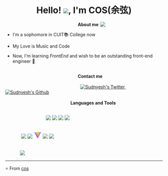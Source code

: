 <h1 align="center">Hello! <img src="https://github.com/sudnyeshtalekar/sudnyeshtalekar/blob/master/Assets/Hi.gif" width="40px">, I'm COS(余弦)</h1>

<img align="right" width="200px" src="https://media4.giphy.com/media/ln7z2eWriiQAllfVcn/giphy.gif?cid=6c09b9526337518caee866da92d91b23e671809633c00e2b&rid=giphy.gif&ct=s"/>

&nbsp;&nbsp;&nbsp;&nbsp;&nbsp;&nbsp;&nbsp;&nbsp;&nbsp;&nbsp;&nbsp;&nbsp;&nbsp;&nbsp;&nbsp;&nbsp;&nbsp;&nbsp;&nbsp;&nbsp;&nbsp;&nbsp;&nbsp;&nbsp;&nbsp;&nbsp;&nbsp;&nbsp;&nbsp;&nbsp;&nbsp;&nbsp;&nbsp;&nbsp;&nbsp;&nbsp;&nbsp;&nbsp;&nbsp;&nbsp;&nbsp;&nbsp;&nbsp;&nbsp;&nbsp;&nbsp;&nbsp;&nbsp;&nbsp;&nbsp;&nbsp;&nbsp;&nbsp;&nbsp;&nbsp;&nbsp;&nbsp;&nbsp;&nbsp;<b>About me</b> <br>

- <p>I'm a sophomore in CUIT📚 College now</p>
- <p>My Love is Music and Code</p>
- <p>Now, I'm learning <i>FrontEnd</i> and wish to be an outstanding front-end engineer 💫</p>


<br/>
&nbsp;&nbsp;&nbsp;&nbsp;&nbsp;&nbsp;&nbsp;&nbsp;&nbsp;&nbsp;&nbsp;&nbsp;&nbsp;&nbsp;&nbsp;&nbsp;&nbsp;&nbsp;&nbsp;&nbsp;&nbsp;&nbsp;&nbsp;&nbsp;&nbsp;&nbsp;&nbsp;&nbsp;&nbsp;&nbsp;&nbsp;&nbsp;&nbsp;&nbsp;&nbsp;&nbsp;&nbsp;&nbsp;&nbsp;&nbsp;&nbsp;&nbsp;&nbsp;&nbsp;&nbsp;&nbsp;&nbsp;&nbsp;&nbsp;&nbsp;&nbsp;&nbsp;&nbsp;&nbsp;&nbsp;&nbsp;&nbsp;&nbsp;&nbsp;<b>Contact me</b> 
<br/>
 

<br/>
&nbsp;&nbsp;&nbsp;&nbsp;&nbsp;&nbsp;&nbsp;&nbsp;&nbsp;&nbsp;&nbsp;&nbsp;&nbsp;&nbsp;&nbsp;&nbsp;&nbsp;&nbsp;&nbsp;&nbsp;&nbsp;&nbsp;&nbsp;&nbsp;&nbsp;&nbsp;&nbsp;&nbsp;&nbsp;&nbsp;&nbsp;&nbsp&nbsp;&nbsp;&nbsp;&nbsp;&nbsp;&nbsp;&nbsp;&nbsp;&nbsp;&nbsp;&nbsp;&nbsp;&nbsp;&nbsp;&nbsp;&nbsp;&nbsp;&nbsp;&nbsp;&nbsp;&nbsp;&nbsp;&nbsp;&nbsp;&nbsp;&nbsp;&nbsp;&nbsp;
<a href="https://space.bilibili.com/180492401?spm_id_from=333.1007.0.0">
  <img  alt="Sudnyesh's Twitter" width="22px" src="https://cdn.jsdelivr.net/npm/simple-icons@v3/icons/bilibili.svg" />
</a>
&nbsp;&nbsp;&nbsp;
<a href="https://github.com/c0sc0s">
  <img  alt="Sudnyesh's Github" width="22px" src="https://cdn.jsdelivr.net/npm/simple-icons@v3/icons/github.svg" />
</a>
<br />


<br/>
&nbsp;&nbsp;&nbsp;&nbsp;&nbsp;&nbsp;&nbsp;&nbsp;&nbsp;&nbsp;&nbsp;&nbsp;&nbsp;&nbsp;&nbsp;&nbsp;&nbsp;&nbsp;&nbsp;&nbsp;&nbsp;&nbsp;&nbsp;&nbsp;&nbsp;&nbsp;&nbsp;&nbsp;&nbsp;&nbsp;&nbsp;&nbsp;&nbsp;&nbsp;&nbsp;&nbsp;&nbsp;&nbsp;&nbsp;&nbsp;&nbsp;&nbsp;&nbsp;&nbsp;&nbsp;&nbsp;&nbsp;&nbsp;&nbsp;&nbsp;&nbsp;&nbsp;&nbsp;<b>Languages and Tools</b> <br/>
<br/>


&nbsp;&nbsp;&nbsp;&nbsp;&nbsp;&nbsp;&nbsp;&nbsp;&nbsp;&nbsp;&nbsp;&nbsp;&nbsp;&nbsp;&nbsp;&nbsp;&nbsp;&nbsp;&nbsp;&nbsp;&nbsp;&nbsp;&nbsp;&nbsp;&nbsp;&nbsp;&nbsp;&nbsp;&nbsp;&nbsp;&nbsp;&nbsp;
<code><img width="10%" src="https://www.vectorlogo.zone/logos/javascript/javascript-horizontal.svg"></code>
<code><img width="4%" src="https://www.vectorlogo.zone/logos/vuejs/vuejs-icon.svg"></code>
<code><img width="5%" src="https://www.vectorlogo.zone/logos/typescriptlang/typescriptlang-icon.svg"></code>
<code><img width="5%" src="https://www.vectorlogo.zone/logos/nodejs/nodejs-icon.svg"></code>



<!-- <code><img width="4%" src="https://www.vectorlogo.zone/logos/reactjs/reactjs-icon.svg"></code> -->

<br />
&nbsp;&nbsp;&nbsp;&nbsp;&nbsp;&nbsp;&nbsp;&nbsp;&nbsp;&nbsp;&nbsp;&nbsp;
<code><img width="10%" src="https://www.vectorlogo.zone/logos/yarnpkg/yarnpkg-ar21.svg"></code>
<code><img width="10%" src="https://www.vectorlogo.zone/logos/js_webpack/js_webpack-ar21.svg"></code>
<code><img width="5%" src="https://github.com/vscode-icons/vscode-icons/blob/master/icons/file_type_vite.svg"></code>
<code><img width="10%" src="https://www.vectorlogo.zone/logos/git-scm/git-scm-ar21.svg"></code>
<code><img width="10%" src="https://www.vectorlogo.zone/logos/jestjsio/jestjsio-ar21.svg"></code>



<br />
<br />
<br />
&nbsp;&nbsp;&nbsp;&nbsp;&nbsp;&nbsp;&nbsp;&nbsp;&nbsp;&nbsp;&nbsp;
<span align="left"> <img src="https://github-readme-stats.vercel.app/api?username=c0sc0s&show_icons=true&theme=dark"/> 
</span>

---
⭐️ From [cos](https://github.com/c0sc0s)

